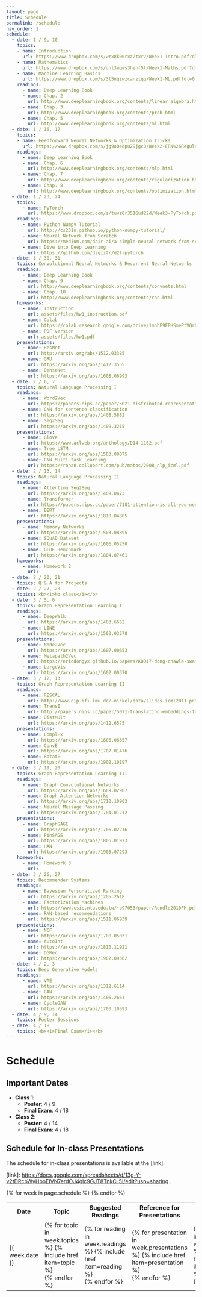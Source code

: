 ```yaml
---
layout: page
title: Schedule
permalink: /schedule
nav_order: 1
schedule:
  - date: 1 / 9, 10
    topics:
    - name: Introduction
      url: https://www.dropbox.com/s/wrx8k00rxz2txr2/Week1-Intro.pdf?dl=0
    - name: Mathematics
      url: https://www.dropbox.com/s/qnl3wqws3hehf5l/Week1-Maths.pdf?dl=0
    - name: Machine Learning Basics
      url: https://www.dropbox.com/s/3l5nqiwzcanzlqq/Week1-ML.pdf?dl=0
    readings:
      - name: Deep Learning Book
      - name: Chap. 2
        url: http://www.deeplearningbook.org/contents/linear_algebra.html
      - name: Chap. 3
        url: http://www.deeplearningbook.org/contents/prob.html
      - name: Chap. 5
        url: http://www.deeplearningbook.org/contents/ml.html
  - date: 1 / 16, 17
    topics:
    - name: Feedforward Neural Networks & Optimization Tricks
      url: https://www.dropbox.com/s/jg9o0edpu29jgc8/Week2-FFN%26Regularization.pdf?dl=0
    readings:
      - name: Deep Learning Book
      - name: Chap. 6
        url: http://www.deeplearningbook.org/contents/mlp.html
      - name: Chap. 7
        url: http://www.deeplearningbook.org/contents/regularization.html
      - name: Chap. 8
        url: http://www.deeplearningbook.org/contents/optimization.html
  - date: 1 / 23, 24
    topics:
      - name: PyTorch
        url: https://www.dropbox.com/s/tuvz0r3516ud22d/Week3-PyTorch.pdf?dl=0
    readings:
      - name: Python Numpy Tutorial
        url: http://cs231n.github.io/python-numpy-tutorial/
      - name: Neural Network from Scratch
        url: https://medium.com/dair-ai/a-simple-neural-network-from-scratch-with-pytorch-and-google-colab-c7f3830618e0
      - name: Dive into Deep Learning
        url: https://github.com/dsgiitr/d2l-pytorch
  - date: 1 / 30, 31
    topics: Convolutional Neural Networks & Recurrent Neural Networks
    readings:
      - name: Deep Learning Book
      - name: Chap. 9
        url: http://www.deeplearningbook.org/contents/convnets.html
      - name: Chap. 10
        url: http://www.deeplearningbook.org/contents/rnn.html
    homeworks:
      - name: Instruction
        url: assets/files/hw1_instruction.pdf
      - name: Colab
        url: https://colab.research.google.com/drive/1mhhF9FPHSmePtVQrhNBwRujfUkOjUspj#scrollTo=mY-OzP6E4JWU&forceEdit=true&sandboxMode=true
      - name: PDF version
        url: assets/files/hw1.pdf
    presentations:
      - name: ResNet
        url: http://arxiv.org/abs/1512.03385
      - name: GRU
        url: https://arxiv.org/abs/1412.3555
      - name: DenseNet
        url: https://arxiv.org/abs/1608.06993
  - date: 2 / 6, 7
    topics: Natural Language Processing I
    readings:
      - name: Word2Vec
        url: https://papers.nips.cc/paper/5021-distributed-representations-of-words-and-phrases-and-their-compositionality.pdf
      - name: CNN for sentence classification
        url: https://arxiv.org/abs/1408.5882
      - name: Seq2Seq
        url: https://arxiv.org/abs/1409.3215
    presentations:
      - name: GloVe
        url: https://www.aclweb.org/anthology/D14-1162.pdf
      - name: Tree LSTM
        url: https://arxiv.org/abs/1503.00075
      - name: CNN Multi-task Learning
        url: https://ronan.collobert.com/pub/matos/2008_nlp_icml.pdf
  - date: 2 / 13, 14
    topics: Natural Language Processing II
    readings:
      - name: Attention Seq2Seq
        url: https://arxiv.org/abs/1409.0473
      - name: Transformer
        url: https://papers.nips.cc/paper/7181-attention-is-all-you-need.pdf
      - name: BERT
        url: https://arxiv.org/abs/1810.04805
    presentations:
      - name: Memory Networks
        url: https://arxiv.org/abs/1503.08895
      - name: SQuAD Dataset
        url: https://arxiv.org/abs/1606.05250
      - name: GLUE Benchmark
        url: https://arxiv.org/abs/1804.07461
    homeworks:
      - name: Homework 2
        url:
  - date: 2 / 20, 21
    topics: Q & A for Projects
  - date: 2 / 27, 28
    topics: <b><i>No class</i></b>
  - date: 3 / 5, 6
    topics: Graph Representation Learning I
    readings:
      - name: DeepWalk
        url: https://arxiv.org/abs/1403.6652
      - name: LINE
        url: https://arxiv.org/abs/1503.03578
    presentations:
      - name: Node2Vec
        url: https://arxiv.org/abs/1607.00653
      - name: Metapath2Vec
        url: https://ericdongyx.github.io/papers/KDD17-dong-chawla-swami-metapath2vec.pdf
      - name: LargeVis
        url: https://arxiv.org/abs/1602.00370
  - date: 3 / 12, 13
    topics: Graph Representation Learning II
    readings:
      - name: RESCAL
        url: http://www.cip.ifi.lmu.de/~nickel/data/slides-icml2011.pdf
      - name: TransE
        url: http://papers.nips.cc/paper/5071-translating-embeddings-for-modeling-multi-relational-data.pdf
      - name: DistMult
        url: https://arxiv.org/abs/1412.6575
    presentations:
      - name: ComplEx
        url: https://arxiv.org/abs/1606.06357
      - name: ConvE
        url: https://arxiv.org/abs/1707.01476
      - name: RotatE
        url: https://arxiv.org/abs/1902.10197
  - date: 3 / 19, 20
    topics: Graph Representation Learning III
    readings:
      - name: Graph Convolutional Networks
        url: https://arxiv.org/abs/1609.02907
      - name: Graph Attention Networks
        url: https://arxiv.org/abs/1710.10903
      - name: Neural Message Passing
        url: https://arxiv.org/abs/1704.01212
    presentations:
      - name: GraphSAGE
        url: https://arxiv.org/abs/1706.02216
      - name: PinSAGE
        url: https://arxiv.org/abs/1806.01973
      - name: HAN
        url: https://arxiv.org/abs/1903.07293
    homeworks:
      - name: Homework 3
        url: 
  - date: 3 / 26, 27
    topics: Recommender Systems
    readings:
      - name: Bayesian Personalized Ranking
        url: https://arxiv.org/abs/1205.2618
      - name: Factorization Machines
        url: https://www.csie.ntu.edu.tw/~b97053/paper/Rendle2010FM.pdf
      - name: RNN-based recommendations
        url: https://arxiv.org/abs/1511.06939
    presentations:
      - name: NCF
        url: https://arxiv.org/abs/1708.05031
      - name: AutoInt
        url: https://arxiv.org/abs/1810.11921
      - name: DGRec
        url: https://arxiv.org/abs/1902.09362
  - date: 4 / 2, 3
    topics: Deep Generative Models
    readings:
      - name: VAE
        url: https://arxiv.org/abs/1312.6114
      - name: GAN
        url: https://arxiv.org/abs/1406.2661
      - name: CycleGAN
        url: https://arxiv.org/abs/1703.10593
  - date: 4 / 9, 14
    topics: Poster Sessions
  - date: 4 / 18
    topics: <b><i>Final Exam</i></b>
---
```


Schedule
========

Important Dates
---------------
- **Class 1**:
  - **Poster**: 4 / 9
  - **Final Exam**: 4 / 18
- **Class 2**:
  - **Poster**: 4 / 14
  - **Final Exam**: 4 / 18

Schedule for In-class Presentations
---------------
The schedule for in-class presentations is available at the [link].

[link]: https://docs.google.com/spreadsheets/d/13g-Y-v2tDRcbWyHboEIVN7erdOJ4glc9GJT8TnkC-5I/edit?usp=sharing .

<table>
  <tr>
    <th>Date</th>
    <th>Topic</th>
    <th>Suggested Readings</th>
    <th>Reference for Presentations</th>
    <th>Homework</th>
  </tr>
  {% for week in page.schedule %}
    <tr>
      <td>{{ week.date }}</td>
      <td>
      {% for topic in week.topics %}
        {% include href item=topic %}<br>
      {% endfor %}
      </td>
      <td>
      {% for reading in week.readings %}
        {% include href item=reading %}<br>
      {% endfor %}
      </td>
      <td>
      {% for presentation in week.presentations %}
        {% include href item=presentation %}<br>
      {% endfor %}
      </td>
      <td>
      {% for homework in week.homeworks %}
        {% include href item=homework %}<br>
      {% endfor %}
      </td>
    </tr>
  {% endfor %}
</table>

